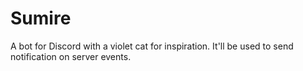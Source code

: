 # Sumire
A bot for Discord with a violet cat for inspiration. It'll be used to send notification on server events.
